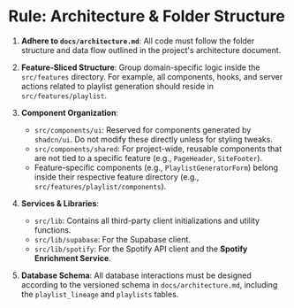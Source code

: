 # Rule: Architecture & Folder Structure

1.  **Adhere to `docs/architecture.md`**: All code must follow the folder structure and data flow outlined in the project's architecture document.

2.  **Feature-Sliced Structure**: Group domain-specific logic inside the `src/features` directory. For example, all components, hooks, and server actions related to playlist generation should reside in `src/features/playlist`.

3.  **Component Organization**:
    *   `src/components/ui`: Reserved for components generated by `shadcn/ui`. Do not modify these directly unless for styling tweaks.
    *   `src/components/shared`: For project-wide, reusable components that are not tied to a specific feature (e.g., `PageHeader`, `SiteFooter`).
    *   Feature-specific components (e.g., `PlaylistGeneratorForm`) belong inside their respective feature directory (e.g., `src/features/playlist/components`).

4.  **Services & Libraries**:
    *   `src/lib`: Contains all third-party client initializations and utility functions.
    *   `src/lib/supabase`: For the Supabase client.
    *   `src/lib/spotify`: For the Spotify API client and the **Spotify Enrichment Service**.

5.  **Database Schema**: All database interactions must be designed according to the versioned schema in `docs/architecture.md`, including the `playlist_lineage` and `playlists` tables. 